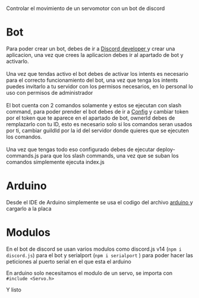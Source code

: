 #

Controlar el movimiento de un servomotor con un bot de discord

# Bot
Para poder crear un bot, debes de ir a <a href="https://discord.com/login?redirect_to=%2Fdevelopers">Discord developer </a> y crear una aplicacion, una vez que crees la aplicacion debes ir al apartado de bot y activarlo.<br><br>
Una vez que tendas activo el bot debes de activar los intents es necesario para el correcto funcionamiento del bot, una vez que tenga los intents puedes invitarlo a tu servidor con los permisos necesarios, en lo personal lo uso con permisos de administrador<br><br>
El bot cuenta con 2 comandos solamente y estos se ejecutan con slash command, para poder prender el bot debes de ir a <a href="./bot-discord/config/config.json">Config</a> y cambiar token por el token que te aparece en el apartado de bot, ownerId debes de remplazarlo con tu ID, esto es necesario solo si los comandos seran usados por ti, cambiar guildId por la id del servidor donde quieres que se ejecuten los comandos. <br><br>
Una vez que tengas todo eso configurado debes de ejecutar deploy-commands.js para que los slash commands, una vez que se suban los comandos simplemente ejecuta index.js

# Arduino

Desde el IDE de Arduino simplemente se usa el codigo del archivo <a href="serialServo.ino">arduino </a> y cargarlo a la placa 

# Modulos

En el bot de discord se usan varios modulos como discord.js v14 (`npm i discord.js`) para el bot y serialport (`npm i serialport` ) para poder hacer las peticiones al puerto serial en el que esta el arduino

En arduino solo necesitamos el modulo de un servo, se importa con `#include <Servo.h>`

Y listo 